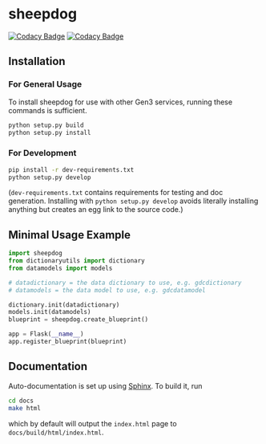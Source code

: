 # sheepdog

[![Codacy Badge](https://api.codacy.com/project/badge/Grade/0069fa67707f48a7aabfe9de6b857392)](https://www.codacy.com/app/uc-cdis/sheepdog?utm_source=github.com&amp;utm_medium=referral&amp;utm_content=uc-cdis/sheepdog&amp;utm_campaign=Badge_Grade)
[![Codacy Badge](https://api.codacy.com/project/badge/Coverage/0069fa67707f48a7aabfe9de6b857392)](https://www.codacy.com/app/uc-cdis/sheepdog?utm_source=github.com&utm_medium=referral&utm_content=uc-cdis/sheepdog&utm_campaign=Badge_Coverage)

## Installation

### For General Usage

To install sheepdog for use with other Gen3 services, running these commands is sufficient.

```bash
python setup.py build
python setup.py install
```

### For Development

```bash
pip install -r dev-requirements.txt
python setup.py develop
```

(`dev-requirements.txt` contains requirements for testing and doc generation.
Installing with `python setup.py develop` avoids literally installing anything
but creates an egg link to the source code.)

## Minimal Usage Example

```python
import sheepdog
from dictionaryutils import dictionary
from datamodels import models

# datadictionary = the data dictionary to use, e.g. gdcdictionary
# datamodels = the data model to use, e.g. gdcdatamodel

dictionary.init(datadictionary)
models.init(datamodels)
blueprint = sheepdog.create_blueprint()

app = Flask(__name__)
app.register_blueprint(blueprint)
```

## Documentation

Auto-documentation is set up using
[Sphinx](http://www.sphinx-doc.org/en/stable/). To build it, run
```bash
cd docs
make html
```
which by default will output the `index.html` page to
`docs/build/html/index.html`.

